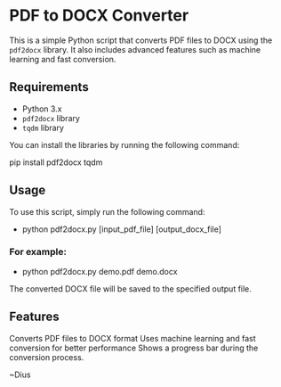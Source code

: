 # PDF to DOCX Converter

This is a simple Python script that converts PDF files to DOCX using the `pdf2docx` library. It also includes advanced features such as machine learning and fast conversion.

## Requirements

- Python 3.x
- `pdf2docx` library
- `tqdm` library

You can install the libraries by running the following command:

pip install pdf2docx tqdm

## Usage
To use this script, simply run the following command:
- python pdf2docx.py [input_pdf_file] [output_docx_file]

### For example:
- python pdf2docx.py demo.pdf demo.docx

The converted DOCX file will be saved to the specified output file.

## Features
Converts PDF files to DOCX format
Uses machine learning and fast conversion for better performance
Shows a progress bar during the conversion process.

~Dius
